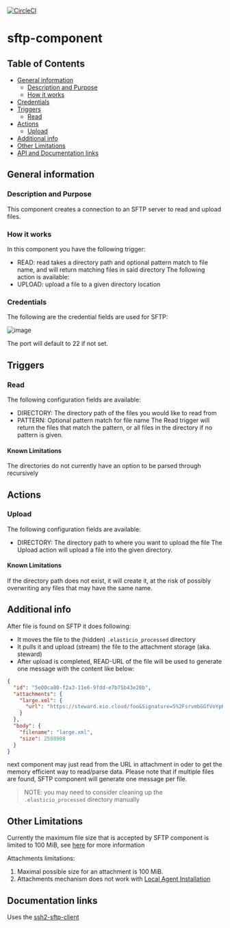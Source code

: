 [![CircleCI](https://circleci.com/gh/elasticio/sftp-component.svg?style=svg)](https://circleci.com/gh/elasticio/sftp-component)
# sftp-component
## Table of Contents

* [General information](#general-information)
   * [Description and Purpose](#description-and-purpose)
   * [How it works](#how-it-works)
* [Credentials](#credentials)
* [Triggers](#triggers)
   * [Read](#read)
* [Actions](#actions)
   * [Upload](#upload)
* [Additional info](#additional-info)
* [Other Limitations](#other-limitations)
* [API and Documentation links](#api-and-documentation-links)

## General information
### Description and Purpose
This component creates a connection to an SFTP server to read and upload files.

### How it works
In this component you have the following trigger:
* READ: read takes a directory path and optional pattern match to file name, and will return matching files in said directory
The following action is available:
* UPLOAD: upload a file to a given directory location

### Credentials

The following are the credential fields are used for SFTP:

![image](https://user-images.githubusercontent.com/35310862/65412296-3a818600-ddef-11e9-9064-8b9db7a650d5.png)

The port will default to 22 if not set.

## Triggers
### Read
The following configuration fields are available:
* DIRECTORY: The directory path of the files you would like to read from
* PATTERN: Optional pattern match for file name
The Read trigger will return the files that match the pattern, or all files in the directory if no pattern is given.

#### Known Limitations
The directories do not currently have an option to be parsed through recursively

## Actions
### Upload
The following configuration fields are available:
* DIRECTORY: The directory path to where you want to upload the file
The Upload action will upload a file into the given directory.

#### Known Limitations
If the directory path does not exist, it will create it, at the risk of possibly overwriting any files that may have the same name.

## Additional info
After file is found on SFTP it does following:
 * It moves the file to the (hidden) ``.elasticio_processed`` directory
 * It pulls it and upload (stream) the file to the attachment storage (aka. steward)
 * After upload is completed, READ-URL of the file will be used to generate one message with the content like below:

```json
{
  "id": "5e00ca80-f2a3-11e6-9fdd-e7b75b43e28b",
  "attachments": {
    "large.xml": {
      "url": "https://steward.eio.cloud/foo&Signature=5%2FsrvmbGGfVoYpKeMH3ugaEL"
    }
  },
  "body": {
    "filename": "large.xml",
    "size": 2508908
  }
}
```

next component may just read from the URL in attachment in oder to get the memory efficient way to read/parse data. 
Please note that if multiple files are found, SFTP component will generate one message per file.

> NOTE: you may need to consider cleaning up the ``.elasticio_processed`` directory manually

## Other Limitations

Currently the maximum file size that is accepted by SFTP component is limited to
100 MiB, see
[here](https://github.com/elasticio/sftp-component/blob/master/lib/triggers/read.js#L8)
for more information

Attachments limitations:

1. Maximal possible size for an attachment is 100 MiB.
2. Attachments mechanism does not work with [Local Agent Installation](https://support.elastic.io/support/solutions/articles/14000076461-announcing-the-local-agent-)

## Documentation links
Uses the [ssh2-sftp-client](https://www.npmjs.com/package/ssh2-sftp-client)